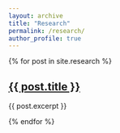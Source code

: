 ```yaml
---
layout: archive
title: "Research"
permalink: /research/
author_profile: true
---
```


{% for post in site.research %}
  <h2><a href="{{ post.url }}">{{ post.title }}</a></h2>
  <p>{{ post.excerpt }}</p>
{% endfor %}
